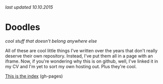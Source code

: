 *last updated 10.10.2015*
# Doodles
_cool stuff that doesn't belong anywhere else_

All of these are cool little things I've written over the years that don't
really deserve their own repository. Instead, I've put them all in a page with
an iframe. Now, if you're wondering why this is on github, well, I've linked it
in my CV and I'm yet to sort my own hosting out. Plus they're cool.

[This is the index](http://include4eto.github.io/doodles/) (gh-pages)